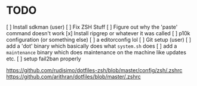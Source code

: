 # TODO

[ ] Install sdkman (user)
[ ] Fix ZSH Stuff
[ ] Figure out why the 'paste' command doesn't work
[x] Install ripgrep or whatever it was called
[ ] p10k configuration (or something else)
[ ] a editorconfig lol
[ ] Git setup (user)
[ ] add a 'dot' binary which basically does what `system.sh` does
[ ] add a `maintenance` binary which does maintenance on the machine like updates etc.
[ ] setup fail2ban properly





https://github.com/rudisimo/dotfiles-zsh/blob/master/config/zsh/.zshrc
https://github.com/arithran/dotfiles/blob/master/.zshrc
